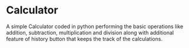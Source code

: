 # Calculator
A simple Calculator coded in python performing the basic operations like addition, subtraction, multiplication and division along with additional feature of history button that keeps the track of the calculations.
